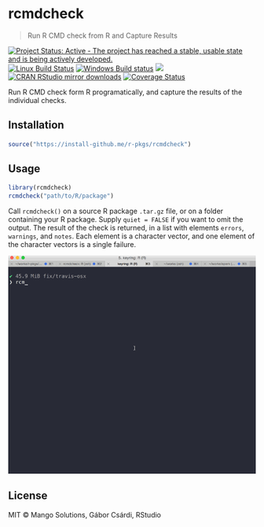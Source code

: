 
# rcmdcheck

> Run R CMD check from R and Capture Results

[![Project Status: Active - The project has reached a stable, usable state and is being actively developed.](http://www.repostatus.org/badges/latest/active.svg)](http://www.repostatus.org/#active)
[![Linux Build Status](https://travis-ci.org/r-pkgs/rcmdcheck.svg?branch=master)](https://travis-ci.org/r-pkgs/rcmdcheck)
[![Windows Build status](https://ci.appveyor.com/api/projects/status/github/r-pkgs/rcmdcheck?svg=true)](https://ci.appveyor.com/project/gaborcsardi/rcmdcheck)
[![](http://www.r-pkg.org/badges/version/rcmdcheck)](http://www.r-pkg.org/pkg/rcmdcheck)
[![CRAN RStudio mirror downloads](http://cranlogs.r-pkg.org/badges/rcmdcheck)](http://www.r-pkg.org/pkg/rcmdcheck)
[![Coverage Status](https://img.shields.io/codecov/c/github/r-pkgs/rcmdcheck/master.svg)](https://codecov.io/github/r-pkgs/rcmdcheck?branch=master)

Run R CMD check form R programatically, and capture the results of the
  individual checks.

## Installation

```r
source("https://install-github.me/r-pkgs/rcmdcheck")
```

## Usage

```r
library(rcmdcheck)
rcmdcheck("path/to/R/package")
```

Call `rcmdcheck()` on a source R package `.tar.gz` file, or on a folder
containing your R package. Supply `quiet = FALSE` if you want to omit the
output. The result of the check is returned, in a list with elements
`errors`, `warnings`, and `notes`. Each element is a character vector,
and one element of the character vectors is a single failure.

![](/inst/rcmdcheck.gif)

## License

MIT © Mango Solutions, Gábor Csárdi, RStudio
